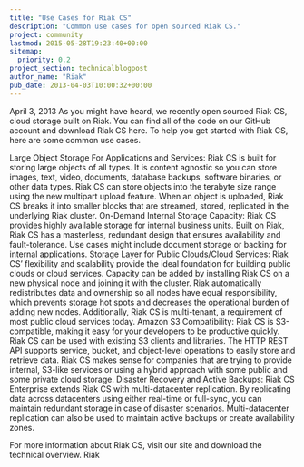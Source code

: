 ```yaml
---
title: "Use Cases for Riak CS"
description: "Common use cases for open sourced Riak CS."
project: community
lastmod: 2015-05-28T19:23:40+00:00
sitemap:
  priority: 0.2
project_section: technicalblogpost
author_name: "Riak"
pub_date: 2013-04-03T10:00:32+00:00
---
```

April 3, 2013
As you might have heard, we recently open sourced Riak CS, cloud storage built on Riak. You can find all of the code on our GitHub account and download Riak CS here. To help you get started with Riak CS, here are some common use cases.

Large Object Storage For Applications and Services: Riak CS is built for storing large objects of all types. It is content agnostic so you can store images, text, video, documents, database backups, software binaries, or other data types. Riak CS can store objects into the terabyte size range using the new multipart upload feature. When an object is uploaded, Riak CS breaks it into smaller blocks that are streamed, stored, replicated in the underlying Riak cluster.
On-Demand Internal Storage Capacity: Riak CS provides highly available storage for internal business units. Built on Riak, Riak CS has a masterless, redundant design that ensures availability and fault-tolerance. Use cases might include document storage or backing for internal applications.
Storage Layer for Public Clouds/Cloud Services: Riak CS’ flexibility and scalability provide the ideal foundation for building public clouds or cloud services. Capacity can be added by installing Riak CS on a new physical node and joining it with the cluster. Riak automatically redistributes data and ownership so all nodes have equal responsibility, which prevents storage hot spots and decreases the operational burden of adding new nodes. Additionally, Riak CS is multi-tenant, a requirement of most public cloud services today.
Amazon S3 Compatibility: Riak CS is S3-compatible, making it easy for your developers to be productive quickly. Riak CS can be used with existing S3 clients and libraries. The HTTP REST API supports service, bucket, and object-level operations to easily store and retrieve data. Riak CS makes sense for companies that are trying to provide internal, S3-like services or using a hybrid approach with some public and some private cloud storage.
Disaster Recovery and Active Backups: Riak CS Enterprise extends Riak CS with multi-datacenter replication. By replicating data across datacenters using either real-time or full-sync, you can maintain redundant storage in case of disaster scenarios. Multi-datacenter replication can also be used to maintain active backups or create availability zones.

For more information about Riak CS, visit our site and download the technical overview.
Riak
